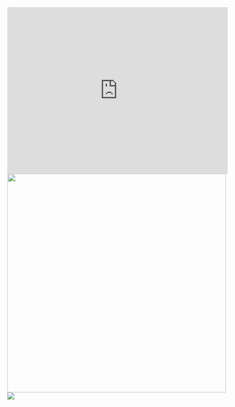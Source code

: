 <iframe src="https://open.spotify.com/embed/playlist/7sKaNl8WOWgi5LiPadzFm3?theme=0" width="100%" height="380" frameBorder="0" allowtransparency="true" allow="encrypted-media"></iframe>
<img src="https://user-images.githubusercontent.com/67814164/111081037-8c5e2480-852b-11eb-8a1f-b9394b63a303.gif" width="500"/>
<img src="https://user-images.githubusercontent.com/67814164/113446502-b499be80-9419-11eb-9f12-8eb37093212c.gif" />

